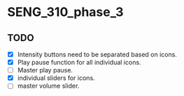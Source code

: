 # SENG_310_phase_3

## TODO
- [x] Intensity buttons need to be separated based on icons.
- [x] Play pause function for all individual icons.
- [ ] Master play pause.
- [x] individual sliders for icons.
- [ ] master volume slider.